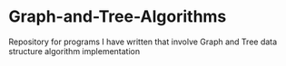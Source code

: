 # Graph-and-Tree-Algorithms
Repository for programs I have written that involve Graph and Tree data structure algorithm implementation
